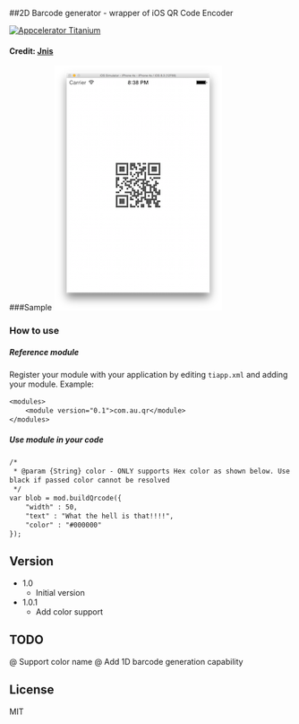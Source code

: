 ##2D Barcode generator - wrapper of iOS QR Code Encoder

[![Appcelerator
Titanium](http://www-static.appcelerator.com/badges/titanium-git-badge-sq.png)](http://appcelerator.com/titanium/)

#### Credit: [Jnis](https://github.com/Jnis)

###Sample
![iOS](assets/demo.png) 


### How to use
##### Reference module
Register your module with your application by editing `tiapp.xml` and adding your module.
Example:
````
<modules>
	<module version="0.1">com.au.qr</module>
</modules>
````

##### Use module in your code
````
/*
 * @param {String} color - ONLY supports Hex color as shown below. Use black if passed color cannot be resolved
 */
var blob = mod.buildQrcode({
	"width" : 50,
	"text" : "What the hell is that!!!!",
    "color" : "#000000"
});
````

## Version
* 1.0
  * Initial version
* 1.0.1
  * Add color support

## TODO
@ Support color name
@ Add 1D barcode generation capability

## License
MIT


